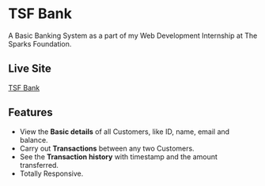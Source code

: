 # TSF Bank
A Basic Banking System as a part of my Web Development Internship at The Sparks Foundation. 

## Live Site
[TSF Bank](https://himadrishah.000webhostapp.com/index.php)

## Features
- View the **Basic details** of all Customers, like ID, name, email and balance.
- Carry out **Transactions** between any two Customers.
- See the **Transaction history** with timestamp and the amount transferred.
- Totally Responsive.
